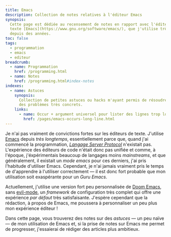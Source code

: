 ```yaml
---
title: Emacs
description: Collection de notes relatives à l'éditeur Emacs
synopsis:
  Cette page est dédiée au recensement de notes en rapport avec l'éditeur de
  texte [Emacs](https://www.gnu.org/software/emacs/), que j'utilise très mal,
  depuis des années.
toc: false
tags:
  - programmation
  - emacs
  - editeur
breadcrumb:
  - name: Programmation
    href: /programming.html
  - name: Notes
    href: /programming.html#index-notes
indexes:
  - name: Astuces
    synopsis:
      Collection de petites astuces ou hacks m'ayant permis de résoudre 
      des problèmes très concrets.
    links:
      - name: Occur + argument universel pour lister des lignes trop longues
        href: /pages/emacs-occurs-long-line.html
---
```


Je n'ai pas vraiment de convictions fortes sur les éditeurs de texte. J'utilise
[Emacs](https://www.gnu.org/software/emacs/) depuis _très longtemps_,
essentiellement parce que, quand j'ai commencé la programmation, [_Langage
Server Protocol_](https://en.wikipedia.org/wiki/Language_Server_Protocol)
n'existait pas. L'expérience des éditeurs de code n'était donc pas unifiée et
comme, à l'époque, j'éxpérimentais beaucoup de langages moins _mainstreams_, et
que généralement, il existait un _mode emacs_ pour ces derniers, j'ai pris
l'habitude d'utiliser Emacs. Cependant, je n'ai jamais vraiment pris le temps de
d'apprendre à l'utiliser correctement — il est donc fort probable que mon
utilisation soit exaspérante pour un _Guru Emacs_.

Actuellement, j'utilise une version fort peu personnalisée de [Doom
Emacs](https://github.com/doomemacs/doomemacs), sans
[evil-mode](https://www.emacswiki.org/emacs/Evil), un _framework_ de
configuration très complet qui offre une expérience _par défaut_ très
satisfaisante. J'espère cependant que la rédaction, à propos de Emacs, me
poussera à personnaliser un peu plus mon expérience éditeur !

Dans cette page, vous trouverez des notes sur des _astuces_ — un peu naïve — de
mon utilisation de Emacs et, si la prise de notes sur Emacs me permet de
progresser, j'essaierai de rédiger des articles plus ambitieux. 
